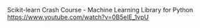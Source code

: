 Scikit-learn Crash Course - Machine Learning Library for Python
https://www.youtube.com/watch?v=0B5eIE_1vpU
